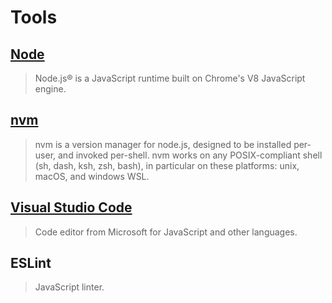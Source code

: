 # Tools 

## [Node](https://nodejs.org/en/)

> Node.js® is a JavaScript runtime built on Chrome's V8 JavaScript engine.

## [nvm](https://github.com/nvm-sh/nvm)

> nvm is a version manager for node.js, designed to be installed per-user, and invoked per-shell. nvm works on any POSIX-compliant shell (sh, dash, ksh, zsh, bash), in particular on these platforms: unix, macOS, and windows WSL.

## [Visual Studio Code](https://code.visualstudio.com/)

> Code editor from Microsoft for JavaScript and other languages. 

## ESLint 

> JavaScript linter.
